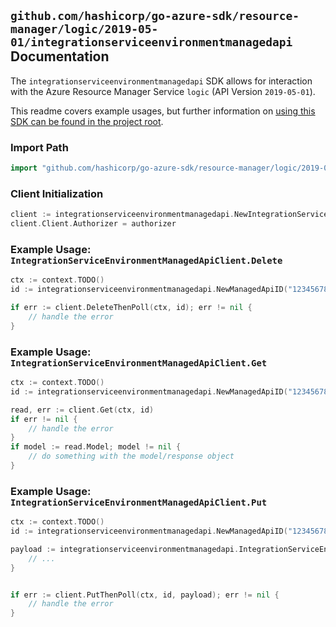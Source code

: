
## `github.com/hashicorp/go-azure-sdk/resource-manager/logic/2019-05-01/integrationserviceenvironmentmanagedapi` Documentation

The `integrationserviceenvironmentmanagedapi` SDK allows for interaction with the Azure Resource Manager Service `logic` (API Version `2019-05-01`).

This readme covers example usages, but further information on [using this SDK can be found in the project root](https://github.com/hashicorp/go-azure-sdk/tree/main/docs).

### Import Path

```go
import "github.com/hashicorp/go-azure-sdk/resource-manager/logic/2019-05-01/integrationserviceenvironmentmanagedapi"
```


### Client Initialization

```go
client := integrationserviceenvironmentmanagedapi.NewIntegrationServiceEnvironmentManagedApiClientWithBaseURI("https://management.azure.com")
client.Client.Authorizer = authorizer
```


### Example Usage: `IntegrationServiceEnvironmentManagedApiClient.Delete`

```go
ctx := context.TODO()
id := integrationserviceenvironmentmanagedapi.NewManagedApiID("12345678-1234-9876-4563-123456789012", "example-resource-group", "integrationServiceEnvironmentValue", "managedApiValue")

if err := client.DeleteThenPoll(ctx, id); err != nil {
	// handle the error
}
```


### Example Usage: `IntegrationServiceEnvironmentManagedApiClient.Get`

```go
ctx := context.TODO()
id := integrationserviceenvironmentmanagedapi.NewManagedApiID("12345678-1234-9876-4563-123456789012", "example-resource-group", "integrationServiceEnvironmentValue", "managedApiValue")

read, err := client.Get(ctx, id)
if err != nil {
	// handle the error
}
if model := read.Model; model != nil {
	// do something with the model/response object
}
```


### Example Usage: `IntegrationServiceEnvironmentManagedApiClient.Put`

```go
ctx := context.TODO()
id := integrationserviceenvironmentmanagedapi.NewManagedApiID("12345678-1234-9876-4563-123456789012", "example-resource-group", "integrationServiceEnvironmentValue", "managedApiValue")

payload := integrationserviceenvironmentmanagedapi.IntegrationServiceEnvironmentManagedApi{
	// ...
}


if err := client.PutThenPoll(ctx, id, payload); err != nil {
	// handle the error
}
```
